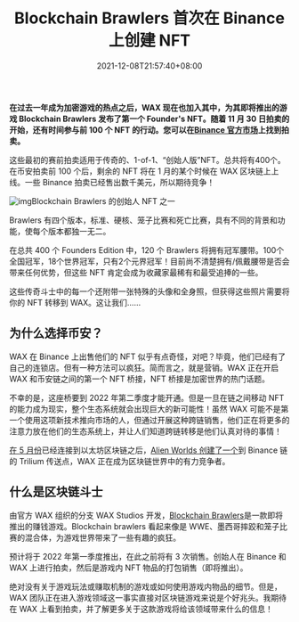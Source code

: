 ﻿---
title: "Blockchain Brawlers 首次在 Binance 上创建 NFT"
date: 2021-12-08T21:57:40+08:00
lastmod: 2021-12-08T16:45:40+08:00
draft: false
authors: ["Maura"]
description: "在过去一年成为加密游戏的热点之后，WAX 现在也加入其中，为其即将推出的游戏 Blockchain Brawlers 发布了第一个 Founder's NFT。随着 11 月 30 日拍卖的开始，还有时间参与前 100 个 NFT 的行动。您可以在 Binance 官方市场上找到拍卖。"
featuredImage: "blockchain-brawlers-first-founders-nfts-on-binance.jpeg"
tags: ["Strategy Game","策略游戏","Play to Earn"]
categories: ["news"]
news: ["策略游戏"]
weight: 
lightgallery: true
pinned: false
recommend: false
recommend1: false
---

**在过去一年成为加密游戏的热点之后，WAX 现在也加入其中，为其即将推出的游戏 Blockchain Brawlers 发布了第一个 Founder's NFT。随着 11 月 30 日拍卖的开始，还有时间参与前 100 个 NFT 的行动。您可以在[Binance 官方市场](http://go.wax.io/BCBrawlers-Binance-Auction)上找到拍卖。**

这些最初的赛前拍卖适用于传奇的、1-of-1、“创始人版”NFT。总共将有400个。在币安拍卖前 100 个后，剩余的 NFT 将在 1 月的某个时候在 WAX 区块链上上线。一些 Binance 拍卖已经售出数千美元，所以期待竞争！

![img](https://www.playtoearn.online/wp-content/uploads/2021/12/blockchain-brawlers-106-1024x1024.png)Blockchain Brawlers 的创始人 NFT 之一

Brawlers 有四个版本，标准、硬核、笼子比赛和死亡比赛，具有不同的背景和功能，使每个版本都独一无二。

在总共 400 个 Founders Edition 中，120 个 Brawlers 将拥有冠军腰带。100个全国冠军，18个世界冠军，只有2个元界冠军！目前尚不清楚拥有/佩戴腰带是否会带来任何优势，但这些 NFT 肯定会成为收藏家最稀有和最受追捧的一些。

这些传奇斗士中的每一个还附带一张特殊的头像和全身照，但获得这些照片需要将你的 NFT 转移到 WAX。这让我们……





## 为什么选择币安？

WAX 在 Binance 上出售他们的 NFT 似乎有点奇怪，对吧？毕竟，他们已经有了自己的连锁店。但有一种方法可以疯狂。简而言之，就是营销。WAX 正在开启 WAX 和币安链之间的第一个 NFT 桥接，NFT 桥接是加密世界的热门话题。

不幸的是，这座桥要到 2022 年第二季度才能开通。但是一旦在链之间移动 NFT 的能力成为现实，整个生态系统就会出现巨大的新可能性！虽然 WAX 可能不是第一个使用这项新技术推向市场的人，但通过开展这种跨链销售，他们正在将更多的注意力放在他们的生态系统上，并让人们知道跨链转移是他们认真对待的事情！

[在 5 月份](https://www.playtoearn.online/2020/10/05/wax-ties-economic-activity-to-ethereum-blockchain/)已经连接到以太坊区块链之后，[Alien Worlds 创建了一个](https://www.playtoearn.online/2021/04/05/alien-worlds-builds-teleports-to-binance-smart-chain/)到 Binance 链的 Trilium 传送点，WAX 正在成为区块链世界中的有力竞争者。

## 什么是区块链斗士

由官方 WAX 组织的分支 WAX Studios 开发，[Blockchain Brawlers](https://www.bcbrawlers.com/)是一款即将推出的赚钱游戏。Blockchain brawlers 看起来像是 WWE、墨西哥摔跤和笼子比赛的混合体，为游戏世界带来了一些有趣的疯狂。

预计将于 2022 年第一季度推出，在此之前将有 3 次销售。创始人在 Binance 和 WAX 上进行拍卖，然后是游戏内 NFT 物品的打包销售（即将推出）。

绝对没有关于游戏玩法或赚取机制的游戏或如何使用游戏内物品的细节。但是，WAX 团队正在进入游戏领域这一事实直接对区块链游戏来说是个好兆头。我期待在 WAX 上看到拍卖，并了解更多关于这款游戏将给该领域带来什么的信息！

